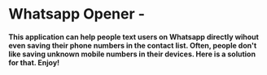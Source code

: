 # Whatsapp Opener -

#### This application can help people text users on Whatsapp directly wihout even saving their phone numbers in the contact list. Often, people don't like saving unknown mobile numbers in their devices. Here is a solution for that. Enjoy!
